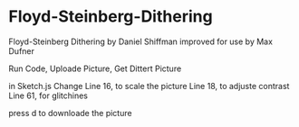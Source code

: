 # Floyd-Steinberg-Dithering
Floyd-Steinberg Dithering by Daniel Shiffman improved for use by Max Dufner

Run Code,
Uploade Picture,
Get Dittert Picture

in Sketch.js
Change Line 16, to scale the picture
Line 18, to adjuste contrast
Line 61, for glitchines

press d to downloade the picture
